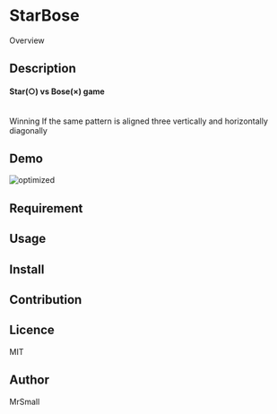 StarBose
====

Overview

## Description
<h4>Star(○) vs Bose(×) game</h4><br>
Winning If the same pattern is aligned three vertically and horizontally diagonally

## Demo
![optimized](http://Slowhand0309.github.io/images/starbose.gif)

## Requirement

## Usage

## Install

## Contribution

## Licence
MIT

## Author
MrSmall
